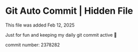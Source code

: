 # Git Auto Commit | Hidden File

This file was added Feb 12, 2025

Just for fun and keeping my daily git commit active 🤪

commit number: 2378282
